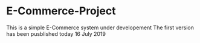# E-Commerce-Project

This is a simple E-Commerce system under developement
The first version has been pusblished today 16 July 2019
